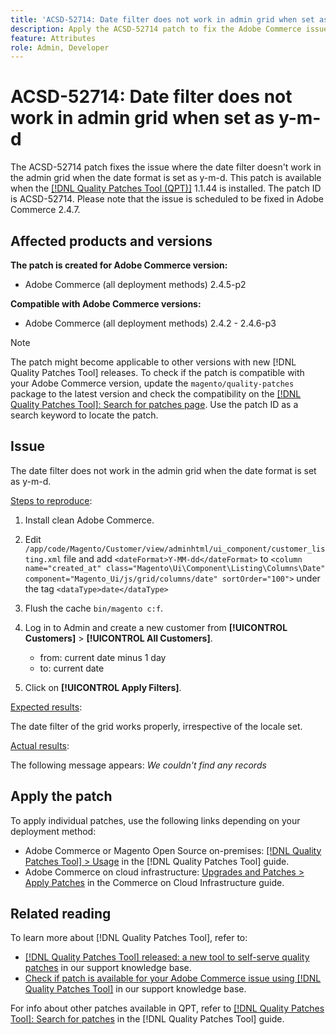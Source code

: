 ```yaml
---
title: 'ACSD-52714: Date filter does not work in admin grid when set as y-m-d'
description: Apply the ACSD-52714 patch to fix the Adobe Commerce issue where the date filter does not work in the admin grid when the date format is set as y-m-d. 
feature: Attributes
role: Admin, Developer
---
```

# ACSD-52714: Date filter does not work in admin grid when set as y-m-d

The ACSD-52714 patch fixes the issue where the date filter doesn't work in the admin grid when the date format is set as y-m-d. This patch is available when the [[!DNL Quality Patches Tool (QPT)]](/help/announcements/adobe-commerce-announcements/magento-quality-patches-released-new-tool-to-self-serve-quality-patches.md) 1.1.44 is installed. The patch ID is ACSD-52714. Please note that the issue is scheduled to be fixed in Adobe Commerce 2.4.7.

## Affected products and versions

**The patch is created for Adobe Commerce version:**

* Adobe Commerce (all deployment methods) 2.4.5-p2

**Compatible with Adobe Commerce versions:**

* Adobe Commerce (all deployment methods) 2.4.2 - 2.4.6-p3

>[!NOTE]
>
>The patch might become applicable to other versions with new [!DNL Quality Patches Tool] releases. To check if the patch is compatible with your Adobe Commerce version, update the `magento/quality-patches` package to the latest version and check the compatibility on the [[!DNL Quality Patches Tool]: Search for patches page](https://experienceleague.adobe.com/tools/commerce-quality-patches/index.html). Use the patch ID as a search keyword to locate the patch.

## Issue

The date filter does not work in the admin grid when the date format is set as y-m-d. 

<u>Steps to reproduce</u>:

1. Install clean Adobe Commerce.
1. Edit 
  `/app/code/Magento/Customer/view/adminhtml/ui_component/customer_listing.xml` 
 file and add
   `<dateFormat>Y-MM-dd</dateFormat>`
   to
   `<column name="created_at" class="Magento\Ui\Component\Listing\Columns\Date" component="Magento_Ui/js/grid/columns/date" sortOrder="100">`
   under the tag
    `<dataType>date</dataType>`

1. Flush the cache `bin/magento c:f`.
1. Log in to Admin and create a new customer from **[!UICONTROL Customers]** > **[!UICONTROL All Customers]**.

    * from: current date minus 1 day
    * to: current date

1. Click on **[!UICONTROL Apply Filters]**.

<u>Expected results</u>:

The date filter of the grid works properly, irrespective of the locale set.

<u>Actual results</u>:

The following message appears: *We couldn't find any records*

## Apply the patch

To apply individual patches, use the following links depending on your deployment method:

* Adobe Commerce or Magento Open Source on-premises: [[!DNL Quality Patches Tool] > Usage](https://experienceleague.adobe.com/docs/commerce-operations/tools/quality-patches-tool/usage.html) in the [!DNL Quality Patches Tool] guide.
* Adobe Commerce on cloud infrastructure: [Upgrades and Patches > Apply Patches](https://experienceleague.adobe.com/docs/commerce-cloud-service/user-guide/develop/upgrade/apply-patches.html) in the Commerce on Cloud Infrastructure guide.

## Related reading

To learn more about [!DNL Quality Patches Tool], refer to:

* [[!DNL Quality Patches Tool] released: a new tool to self-serve quality patches](/help/announcements/adobe-commerce-announcements/magento-quality-patches-released-new-tool-to-self-serve-quality-patches.md) in our support knowledge base.
* [Check if patch is available for your Adobe Commerce issue using [!DNL Quality Patches Tool]](/help/support-tools/patches-available-in-qpt-tool/check-patch-for-magento-issue-with-magento-quality-patches.md) in our support knowledge base.

For info about other patches available in QPT, refer to [[!DNL Quality Patches Tool]: Search for patches](https://experienceleague.adobe.com/tools/commerce-quality-patches/index.html) in the [!DNL Quality Patches Tool] guide.
